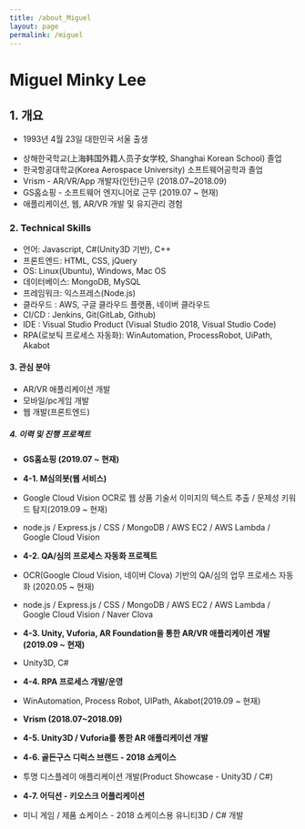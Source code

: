 ```yaml
---
title: /about_Miguel
layout: page
permalink: /miguel
---
```


# Miguel Minky Lee

## 1. 개요
* 1993년 4월 23일 대한민국 서울 출생
- 상해한국학교(上海韩国外籍人员子女学校, Shanghai Korean School) 졸업
- 한국항공대학교(Korea Aerospace University) 소프트웨어공학과 졸업
- Vrism - AR/VR/App 개발자(인턴)근무 (2018.07~2018.09)
- GS홈쇼핑 - 소프트웨어 엔지니어로 근무 (2019.07 ~ 현재)
- 애플리케이션, 웹, AR/VR 개발 및 유지관리 경험

### 2. Technical Skills
- 언어: Javascript, C#(Unity3D 기반), C++
- 프론트엔드: HTML, CSS, jQuery
- OS: Linux(Ubuntu), Windows, Mac OS
- 데이터베이스: MongoDB, MySQL
- 프레임워크: 익스프레스(Node.js)
- 클라우드 : AWS, 구글 클라우드 플랫폼, 네이버 클라우드
- CI/CD : Jenkins, Git(GitLab, Github)
- IDE : Visual Studio Product (Visual Studio 2018, Visual Studio Code)
- RPA(로보틱 프로세스 자동화): WinAutomation, ProcessRobot, UiPath, Akabot

#### 3. 관심 분야
- AR/VR 애플리케이션 개발
- 모바일/pc게임 개발
- 웹 개발(프론트엔드)

##### 4. 이력 및 진행 프로젝트
- **GS홈쇼핑 (2019.07 ~ 현재)**
- **4-1. M심의봇(웹 서비스)**
- Google Cloud Vision OCR로 웹 상품 기술서 이미지의 텍스트 추출 / 문제성 키워드 탐지(2019.09 ~ 현재)
- node.js / Express.js / CSS / MongoDB / AWS EC2 / AWS Lambda / Google Cloud Vision

- **4-2. QA/심의 프로세스 자동화 프로젝트**
- OCR(Google Cloud Vision, 네이버 Clova) 기반의 QA/심의 업무 프로세스 자동화  (2020.05 ~ 현재)
- node.js / Express.js / CSS / MongoDB / AWS EC2 / AWS Lambda / Google Cloud Vision / Naver Clova

- **4-3. Unity, Vuforia, AR Foundation을 통한 AR/VR 애플리케이션 개발(2019.09 ~ 현재)**
- Unity3D, C#

- **4-4. RPA 프로세스 개발/운영**
- WinAutomation, Process Robot, UIPath, Akabot(2019.09 ~ 현재)

- **Vrism (2018.07~2018.09)**
- **4-5. Unity3D / Vuforia를 통한 AR 애플리케이션 개발**

- **4-6. 골든구스 디럭스 브랜드 - 2018 쇼케이스**
- 투명 디스플레이 애플리케이션 개발(Product Showcase - Unity3D / C#)

- **4-7. 어딕션 - 키오스크 어플리케이션**
- 미니 게임 / 제품 쇼케이스 - 2018 쇼케이스용 유니티3D / C# 개발
